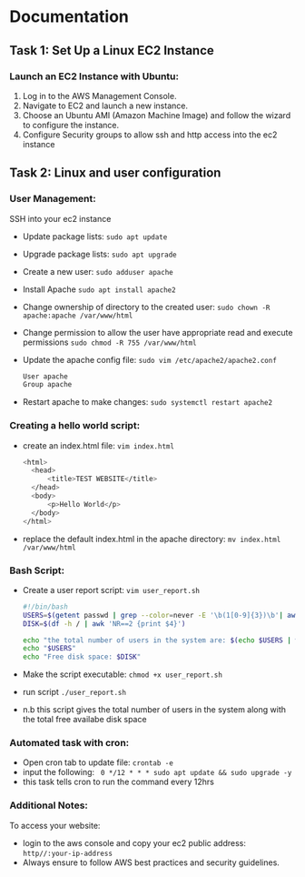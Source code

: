 # Documentation

## Task 1: Set Up a Linux EC2 Instance

### Launch an EC2 Instance with Ubuntu:

1. Log in to the AWS Management Console.
2. Navigate to EC2 and launch a new instance.
3. Choose an Ubuntu AMI (Amazon Machine Image) and follow the wizard to configure the instance.
4. Configure Security groups to allow ssh and http access into the ec2 instance

## Task 2: Linux and user configuration

### User Management:
SSH into your ec2 instance

- Update package lists: `sudo apt update`
- Upgrade package lists: `sudo apt upgrade`
- Create a new user: `sudo adduser apache`

- Install Apache `sudo apt install apache2`
- Change ownership of directory to the created user: `sudo chown -R apache:apache /var/www/html`
- Change permission to allow the user have appropriate read and execute permissions `sudo chmod -R 755 /var/www/html`
- Update the apache config file: `sudo vim /etc/apache2/apache2.conf`
  ```bash
  User apache
  Group apache
- Restart apache to make changes: `sudo systemctl restart apache2`

### Creating a hello world script:
- create an index.html file: `vim index.html`
  
  ```bash
  <html>
    <head>
        <title>TEST WEBSITE</title>
    </head>
    <body>
        <p>Hello World</p>
    </body>
  </html>
- replace the default index.html in the apache directory: `mv index.html /var/www/html`
  
### Bash Script:
- Create a user report script: `vim user_report.sh`
  
  ```bash
  #!/bin/bash
  USERS=$(getent passwd | grep --color=never -E '\b(1[0-9]{3})\b'| awk -F: '{print $1}')
  DISK=$(df -h / | awk 'NR==2 {print $4}')

  echo "the total number of users in the system are: $(echo $USERS | wc -w)"
  echo "$USERS"
  echo "Free disk space: $DISK"
- Make the script executable: `chmod +x user_report.sh`
- run script `./user_report.sh`
- n.b this script gives the total number of users in the system along with the total free availabe disk space

### Automated task with cron:
- Open cron tab to update file: `crontab -e`
- input the following: ` 0 */12 * * * sudo apt update && sudo upgrade -y`
- this task tells cron to run the command every 12hrs

### Additional Notes:
To access your website:
- login to the aws console and copy your ec2 public address: `http//:your-ip-address`
- Always ensure to follow AWS best practices and security guidelines.




